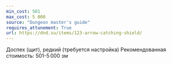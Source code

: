 ```yaml
---
min_cost: 501
max_cost: 5 000
source: "Dungeon master's guide"
requires_attunement: True
url: https://dnd.su/items/123-arrow-catching-shield/
---
```


Доспех (щит), редкий (требуется настройка)
Рекомендованная стоимость: 501-5 000 зм
